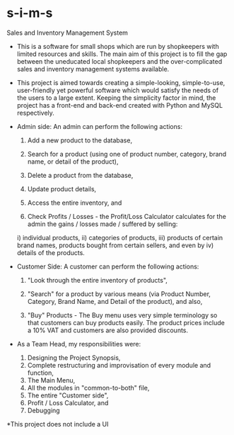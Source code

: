 # s-i-m-s
Sales and Inventory Management System

- This is a software for small shops which are run by shopkeepers with limited resources and skills. The main aim of this project is to fill the gap between the uneducated local shopkeepers and the over-complicated sales and inventory management systems available.

- This project is aimed towards creating a simple-looking, simple-to-use, user-friendly yet powerful software which would satisfy the needs of the users to a large extent. Keeping the simplicity factor in mind, the project has a front-end and back-end created with Python and MySQL respectively.

- Admin side: An admin can perform the following actions: 

  1. Add a new product to the database, 

  2. Search for a product (using one of product number, category, brand name, or detail of the product), 

  3. Delete a product from the database, 

  4. Update product details,

  5. Access the entire inventory, and

  6. Check Profits / Losses - the Profit/Loss Calculator calculates for the admin the gains / losses made / suffered by selling: 

    i) individual products, 
    ii) categories of products, 
    iii) products of certain brand names, products bought from certain sellers, and even by
    iv) details of the products.

- Customer Side: A customer can perform the following actions: 

  1. "Look through the entire inventory of products",

  2. "Search" for a product by various means (via Product Number, Category, Brand Name, and Detail of the product), and also, 

  3. "Buy" Products - The Buy menu uses very simple terminology so that customers can buy products easily. The product prices include a 10% VAT and customers are also      provided discounts.

- As a Team Head, my responsibilities were:

  1. Designing the Project Synopsis,
  2. Complete restructuring and improvisation of every module and function,
  3. The Main Menu,
  4. All the modules in "common-to-both" file,
  5. The entire "Customer side",
  6. Profit / Loss Calculator, and
  7. Debugging

*This project does not include a UI
